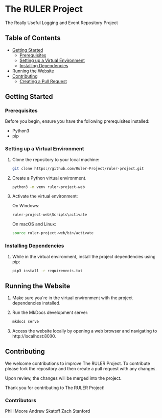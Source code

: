 # The RULER Project

The Really Useful Logging and Event Repository Project

## Table of Contents
- [Getting Started](#getting-started)
  - [Prerequisites](#prerequisites)
  - [Setting up a Virtual Environment](#setting-up-a-virtual-environment)
  - [Installing Dependencies](#installing-dependencies)
- [Running the Website](#running-the-website)
- [Contributing](#contributing)
  - [Creating a Pull Request](#creating-a-pull-request)

## Getting Started

### Prerequisites

Before you begin, ensure you have the following prerequisites installed:

- Python3
- pip

### Setting up a Virtual Environment

1. Clone the repository to your local machine:

   ```bash
   git clone https://github.com/Ruler-Project/ruler-project.git
   ```

2. Create a Python virtual environment.

   ```bash
   python3 -m venv ruler-project-web
   ```

3. Activate the virtual environment:

   On Windows:

   ```bash
   ruler-project-web\Scripts\activate
   ```

   On macOS and Linux:

   ```bash
   source ruler-project-web/bin/activate
   ```

### Installing Dependencies

1. While in the virtual environment, install the project dependencies using pip:

   ```bash
   pip3 install -r requirements.txt
   ```

## Running the Website

1. Make sure you're in the virtual environment with the project dependencies installed.

2. Run the MkDocs development server:

   ```bash
   mkdocs serve
   ```

3. Access the website locally by opening a web browser and navigating to http://localhost:8000.

## Contributing

We welcome contributions to improve The RULER Project. To contribute please fork the repository and then create a pull request with any changes.

Upon review, the changes will be merged into the project.

Thank you for contributing to The RULER Project!

### Contributors

Phill Moore
Andrew Skatoff
Zach Stanford